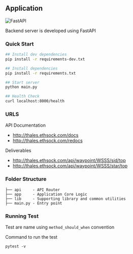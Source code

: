 ## Application
![FastAPI](https://fastapi.tiangolo.com/img/logo-margin/logo-teal.png)

Backend server is developed using FastAPI

### Quick Start

```bash
## Install dev dependencies
pip install -r requirements-dev.txt

## Install dependencies
pip install -r requirements.txt

## Start server
python main.py

## Health Check
curl localhost:8000/health
```

### URLS

API Documentation
- http://thales.ethsock.com/docs
- http://thales.ethsock.com/redocs

Deliverables
- http://thales.ethsock.com/api/waypoint/WSSS/sid/top
- http://thales.ethsock.com/api/waypoint/WSSS/star/top

### Folder Structure

```
├── api     - API Router
├── app     - Application Core Logic
├── lib     - Supporting library and common utilities
├── main.py - Entry point
```

### Running Test

Test are name using `method_should_when` convention

Command to run the test
```
pytest -v
```